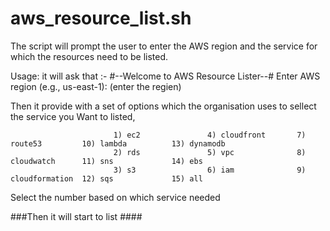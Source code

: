 
# aws_resource_list.sh

The script will prompt the user to enter the AWS region and the service for which the resources need to be listed.

Usage: it will ask that :-
                            #--Welcome to AWS Resource Lister--#
                            Enter AWS region (e.g., us-east-1): (enter the regien)

Then it provide with a set of options which the organisation uses to sellect the  service you Want to listed,

                           1) ec2               4) cloudfront       7) route53         10) lambda          13) dynamodb
                           2) rds               5) vpc              8) cloudwatch      11) sns             14) ebs
                           3) s3                6) iam              9) cloudformation  12) sqs             15) all

Select the number based on which service needed

###Then it will start to list ####
